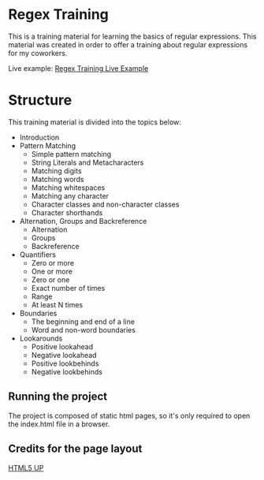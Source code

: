 # Regex Training

This is a training material for learning the basics of regular expressions. This material was created in order to offer a training about regular expressions for my coworkers.

Live example: [Regex Training Live Example](https://marcauresoar.github.io/regex_training "Regex Training Live Example") 

# Structure

This training material is divided into the topics below:

* Introduction
* Pattern Matching
    * Simple pattern matching
    * String Literals and Metacharacters
    * Matching digits
    * Matching words
    * Matching whitespaces
    * Matching any character
    * Character classes and non-character classes
    * Character shorthands
* Alternation, Groups and Backreference
    * Alternation
    * Groups
    * Backreference
* Quantifiers
    * Zero or more
    * One or more
    * Zero or one
    * Exact number of times
    * Range
    * At least N times
* Boundaries
    * The beginning and end of a line
    * Word and non-word boundaries
* Lookarounds
    * Positive lookahead
    * Negative lookahead
    * Positive lookbehinds
    * Negative lookbehinds

## Running the project

The project is composed of static html pages, so it's only required to open the index.html file in a browser.

## Credits for the page layout

[HTML5 UP](https://html5up.net)
